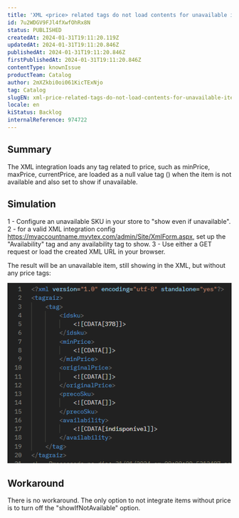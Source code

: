 ```yaml
---
title: 'XML <price> related tags do not load contents for unavailable items'
id: 7u2WDGV9FJl4fXwfOhRx8N
status: PUBLISHED
createdAt: 2024-01-31T19:11:20.119Z
updatedAt: 2024-01-31T19:11:20.846Z
publishedAt: 2024-01-31T19:11:20.846Z
firstPublishedAt: 2024-01-31T19:11:20.846Z
contentType: knownIssue
productTeam: Catalog
author: 2mXZkbi0oi061KicTExNjo
tag: Catalog
slugEN: xml-price-related-tags-do-not-load-contents-for-unavailable-items
locale: en
kiStatus: Backlog
internalReference: 974722
---
```


## Summary


The XML integration loads any tag related to price, such as minPrice, maxPrice, currentPrice, are loaded as a null value tag (<![CDATA[]]>) when the item is not available and also set to show if unavailable.


##

## Simulation


1 - Configure an unavailable SKU in your store to "show even if unavailable".
2 - for a valid XML integration config https://myaccountname.myvtex.com/admin/Site/XmlForm.aspx, set up the "Availability" tag and any availability tag to show.
3 - Use either a GET request or load the created XML URL in your browser.

The result will be an unavailable item, still showing in the XML, but without any price tags:

 ![](https://raw.githubusercontent.com/vtexdocs/help-center-content/refs/heads/main/docs/en/known-issues/Catalog/xml-price-related-tags-do-not-load-contents-for-unavailable-items_1.png)


##

## Workaround


There is no workaround. The only option to not integrate items without price is to turn off the "showIfNotAvailable" option.





